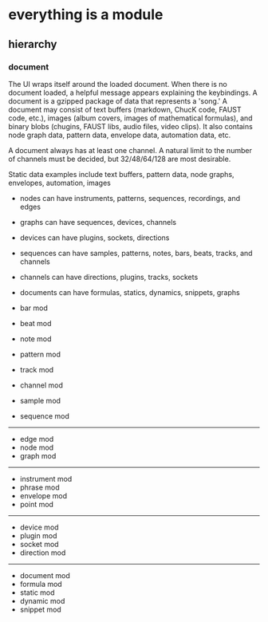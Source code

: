 # everything is a module

## hierarchy

### document

The UI wraps itself around the loaded document. When there is no document loaded, a helpful message appears explaining the keybindings. A document is a gzipped package of data that represents a 'song.' A document may consist of text buffers (markdown, ChucK code, FAUST code, etc.), images (album covers, images of mathematical formulas), and binary blobs (chugins, FAUST libs, audio files, video clips). It also contains node graph data, pattern data, envelope data, automation data, etc.

A document always has at least one channel. A natural limit to the number of channels must be decided, but 32/48/64/128 are most desirable.

Static data examples include text buffers, pattern data, node graphs, envelopes, automation, images

- nodes can have instruments, patterns, sequences, recordings, and edges
- graphs can have sequences, devices, channels
- devices can have plugins, sockets, directions
- sequences can have samples, patterns, notes, bars, beats, tracks, and channels
- channels can have directions, plugins, tracks, sockets
- documents can have formulas, statics, dynamics, snippets, graphs

- bar mod
- beat mod
- note mod
- pattern mod
- track mod
- channel mod
- sample mod
- sequence mod

---

- edge mod
- node mod
- graph mod

---

- instrument mod
- phrase mod
- envelope mod
- point mod

---

- device mod
- plugin mod
- socket mod
- direction mod

---

- document mod
- formula mod
- static mod
- dynamic mod
- snippet mod
